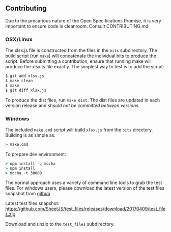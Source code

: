 ## Contributing

Due to the precarious nature of the Open Specifications Promise, it is very
important to ensure code is cleanroom.  Consult CONTRIBUTING.md

### OSX/Linux

The xlsx.js file is constructed from the files in the `bits` subdirectory. The
build script (run `make`) will concatenate the individual bits to produce the
script.  Before submitting a contribution, ensure that running make will produce
the xlsx.js file exactly.  The simplest way to test is to add the script:

```bash
$ git add xlsx.js
$ make clean
$ make
$ git diff xlsx.js
```

To produce the dist files, run `make dist`.  The dist files are updated in each
version release and *should not be committed between versions*.

### Windows

The included `make.cmd` script will build `xlsx.js` from the `bits` directory.
Building is as simple as:

```cmd
> make.cmd
```

To prepare dev environment:

```cmd
> npm install -g mocha
> npm install
> mocha -t 30000
```

The normal approach uses a variety of command line tools to grab the test files.
For windows users, please download the latest version of the test files snapshot
from [github](https://github.com/SheetJS/test_files/releases)

Latest test files snapshot:
<https://github.com/SheetJS/test_files/releases/download/20170409/test_files.zip>

Download and unzip to the `test_files` subdirectory.

